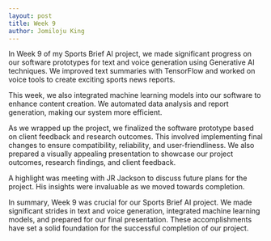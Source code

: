 ```yaml
---
layout: post
title: Week 9
author: Jomiloju King
---
```


In Week 9 of my Sports Brief AI project, we made significant progress on our 
software prototypes for text and voice generation using Generative AI
techniques. We improved text summaries with TensorFlow and worked on voice 
tools to create exciting sports news reports.

This week, we also integrated machine learning models into our software 
to enhance content creation. We automated data analysis and report generation, 
making our system more efficient.

As we wrapped up the project, we finalized the software prototype based on client 
feedback and research outcomes. This involved implementing final changes to ensure
compatibility, reliability, and user-friendliness. We also prepared a visually appealing
presentation to showcase our project outcomes, research findings, and client feedback.

A highlight was meeting with JR Jackson to discuss future plans for the project. His 
insights were invaluable as we moved towards completion.

In summary, Week 9 was crucial for our Sports Brief AI project. We made significant 
strides in text and voice generation, integrated machine learning models, and prepared
for our final presentation. These accomplishments have set a solid foundation for the 
successful completion of our project. 

